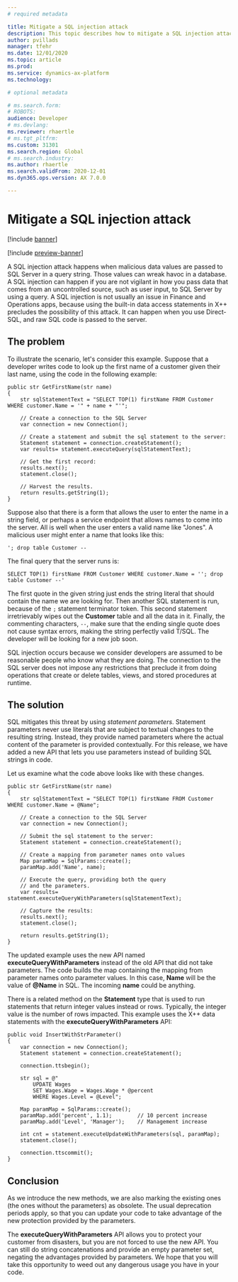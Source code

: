 ```yaml
---
# required metadata

title: Mitigate a SQL injection attack
description: This topic describes how to mitigate a SQL injection attack in X++.
author: pvillads
manager: tfehr
ms.date: 12/01/2020
ms.topic: article
ms.prod: 
ms.service: dynamics-ax-platform
ms.technology: 

# optional metadata

# ms.search.form: 
# ROBOTS: 
audience: Developer
# ms.devlang: 
ms.reviewer: rhaertle
# ms.tgt_pltfrm: 
ms.custom: 31301
ms.search.region: Global
# ms.search.industry: 
ms.author: rhaertle
ms.search.validFrom: 2020-12-01
ms.dyn365.ops.version: AX 7.0.0

---
```


# Mitigate a SQL injection attack

[!include [banner](../includes/banner.md)]

[!include [preview-banner](../includes/preview-banner.md)]

A SQL injection attack happens when malicious data values are passed to SQL Server in a query string. Those values can wreak havoc in a database. A SQL injection can happen if you are not vigilant in how you pass data that comes from an uncontrolled source, such as user input, to SQL Server by using a query. A SQL injection is not usually an issue in Finance and Operations apps, because using the built-in data access statements in X++ precludes the possibility of this attack. It can happen when you use Direct-SQL, and raw SQL code is passed to the server.

## The problem

To illustrate the scenario, let's consider this example. Suppose that a developer writes code to look up the first name of a customer given their last name, using the code in the following example:

```xpp
public str GetFirstName(str name)
{
    str sqlStatementText = "SELECT TOP(1) firstName FROM Customer WHERE customer.Name = '" + name + "'";

    // Create a connection to the SQL Server
    var connection = new Connection();

    // Create a statement and submit the sql statement to the server:
    Statement statement = connection.createStatement();
    var results= statement.executeQuery(sqlStatementText);

    // Get the first record:
    results.next();
    statement.close();

    // Harvest the results.
    return results.getString(1);
}
```

Suppose also that there is a form that allows the user to enter the name in a string field, or perhaps a service endpoint that allows names to come into the server. All is well when the user enters a valid name like "Jones". A malicious user might enter a name that looks like this:

```xpp
'; drop table Customer --
```

The final query that the server runs is:

```xpp
SELECT TOP(1) firstName FROM Customer WHERE customer.Name = ''; drop table Customer --'
```

The first quote in the given string just ends the string literal that should contain the name we are looking for. Then another SQL statement is run, because of the `;` statement terminator token. This second statement irretrievably wipes out the **Customer** table and all the data in it. Finally, the commenting characters, `--`, make sure that the ending single quote does not cause syntax errors, making the string perfectly valid T/SQL. The developer will be looking for a new job soon.

SQL injection occurs because we consider developers are assumed to be reasonable people who know what they are doing. The connection to the SQL server does not impose any restrictions that preclude it from doing operations that create or delete tables, views, and stored procedures at runtime.

## The solution

SQL mitigates this threat by using *statement parameters*. Statement parameters never use literals that are subject to textual changes to the resulting string. Instead, they provide named parameters where the actual content of the parameter is provided contextually. For this release, we have added a new API that lets you use parameters instead of building SQL strings in code.

Let us examine what the code above looks like with these changes.

```xpp
public str GetFirstName(str name)
{
    str sqlStatementText = "SELECT TOP(1) firstName FROM Customer WHERE customer.Name = @Name";

    // Create a connection to the SQL Server
    var connection = new Connection();

    // Submit the sql statement to the server:
    Statement statement = connection.createStatement();

    // Create a mapping from parameter names onto values
    Map paramMap = SqlParams::create();
    paramMap.add('Name', name);

    // Execute the query, providing both the query
    // and the parameters.
    var results= statement.executeQueryWithParameters(sqlStatementText);

    // Capture the results:
    results.next();
    statement.close();

    return results.getString(1);
}
```

The updated example uses the new API named **executeQueryWithParameters** instead of the old API that did not take parameters. The code builds the map containing the mapping from parameter names onto parameter values. In this case, **Name** will be the value of **@Name** in SQL. The incoming **name** could be anything.

There is a related method on the **Statement** type that is used to run statements that return integer values instead or rows. Typically, the integer value is the number of rows impacted. This example uses the X++ data statements with the **executeQueryWithParameters** API:

```xpp
public void InsertWithStrParameter()
{
    var connection = new Connection();
    Statement statement = connection.createStatement();

    connection.ttsbegin();

    str sql = @"
        UPDATE Wages
        SET Wages.Wage = Wages.Wage * @percent
        WHERE Wages.Level = @Level";

    Map paramMap = SqlParams::create();
    paramMap.add('percent', 1.1);        // 10 percent increase
    paramMap.add('Level', 'Manager');    // Management increase

    int cnt = statement.executeUpdateWithParameters(sql, paramMap);
    statement.close();

    connection.ttscommit();
}
```

## Conclusion

As we introduce the new methods, we are also marking the existing ones (the ones without the parameters) as obsolete. The usual deprecation periods apply, so that you can update your code to take advantage of the new protection provided by the parameters.

The **executeQueryWithParameters** API allows you to protect your customer from disasters, but you are not forced to use the new API. You can still do string concatenations and provide an empty parameter set, negating the advantages provided by parameters. We hope that you will take this opportunity to weed out any dangerous usage you have in your code.
